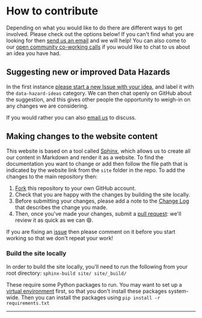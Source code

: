 # How to contribute

Depending on what you would like to do there are different ways to get involved.
Please check out the options below!
If you can't find what you are looking for then [send us an email][dh-email] and we will help!
You can also come to our [open community co-working calls](../events/coworking) if you would like to chat to us about an idea you have had.

## Suggesting new or improved Data Hazards

In the first instance [please start a new Issue with your idea][issues], and label it with the `data-hazard-ideas` category.
We can then chat openly on GitHub about the suggestion, and this gives other people the opportunity to weigh-in on any changes we are considering.

If you would rather you can also [email us][dh-email] to discuss.

## Making changes to the website content

This website is based on a tool called [Sphinx](https://www.sphinx-doc.org/en/master/), which allows us to create all our content in Markdown and render it as a website.
To find the documentation you want to change or add then follow the file path that is indicated by the website link from the `site` folder in the repo.
To add the changes to the main repository then:

1. [Fork](https://help.github.com/articles/fork-a-repo) this repository to your own GitHub account.
2. Check that you are happy with the changes by building the site locally.
3. Before submitting your changes, please add a note to the [Change Log](changelog) that describes the change you made.
4. Then, once you've made your changes, submit a [pull request](https://help.github.com/articles/creating-a-pull-request): we'll review it as quick as we can 😄.

If you are fixing an [issue][issues] then please comment on it before you start working so that we don't repeat your work!

### Build the site locally

In order to build the site locally, you'll need to run the following from your root directory:
`sphinx-build site/ site/_build/`

These require some Python packages to run.
You may want to set up a [virtual environment](https://docs.python.org/3/library/venv.html) first, so that you don't install these packages system-wide.
Then you can install the packages using `pip install -r requirements.txt`

<!-- ## Adding slides
We try to keep all our slides for Data Hazards on our website.

The current process is:
1. (Optional) create slides in powerpoint, upload to Google drive (which will convert it to Google slides) + check formatting (alternatively, create in Google slides)
2. Create a new markdown web page.
2. Publish google slides `File -> Publish to the web -> Embed -> Small`
3. Copy and paste to new markdown web page.
3. Make viewable with link `Share -> Anyone on the internet with this link can view`
4. Add link to markdown web page.

Recommendations for a process to create html slides that works with myst markdown extremely welcome!
-->

---
[issues]: https://github.com/very-good-science/data-hazards/issues
[dh-email]: mailto:data-hazards-project@bristol.ac.uk
